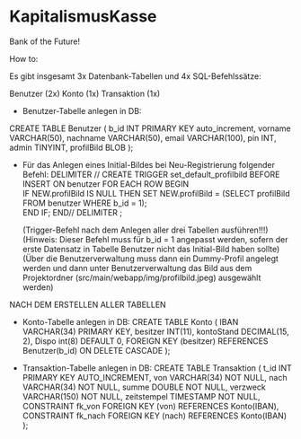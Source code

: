# KapitalismusKasse
Bank of the Future!

How to:

Es gibt insgesamt 3x Datenbank-Tabellen und 4x SQL-Befehlssätze:

Benutzer (2x)
Konto (1x)
Transaktion (1x)

- Benutzer-Tabelle anlegen in DB:

CREATE TABLE Benutzer 
	(
    b_id INT PRIMARY KEY auto_increment,
    vorname VARCHAR(50),
    nachname VARCHAR(50),
    email VARCHAR(100),
    pin INT,
    admin TINYINT,
    profilBild BLOB
	);
	
- Für das Anlegen eines Initial-Bildes bei Neu-Registrierung folgender Befehl:
 	DELIMITER // CREATE TRIGGER set_default_profilbild 
	BEFORE INSERT ON benutzer FOR EACH ROW BEGIN     
	IF NEW.profilBild IS NULL THEN SET NEW.profilBild = 
	(SELECT profilBild FROM benutzer WHERE b_id = 1);     
	END IF; END//  DELIMITER ;
	
	(Trigger-Befehl nach dem Anlegen aller drei Tabellen ausführen!!!)
	(Hinweis: Dieser Befehl muss für b_id = 1 angepasst werden, sofern der erste Datensatz in Tabelle Benutzer nicht das Initial-Bild haben sollte)
	(Über die Benutzerverwaltung muss dann ein Dummy-Profil angelegt werden und dann unter Benutzerverwaltung das Bild aus dem Projektordner (src/main/webapp/img/profilbild.jpeg) ausgewählt werden)

NACH DEM ERSTELLEN ALLER TABELLEN

- Konto-Tabelle anlegen in DB:
CREATE TABLE Konto 
	(
	IBAN VARCHAR(34) PRIMARY KEY,
	besitzer INT(11),
	kontoStand DECIMAL(15, 2),
	Dispo int(8) DEFAULT 0,
	FOREIGN KEY (besitzer) REFERENCES Benutzer(b_id) ON DELETE CASCADE
	);
	
- Transaktion-Tabelle anlegen in DB:
CREATE TABLE Transaktion 
	(
	t_id INT PRIMARY KEY AUTO_INCREMENT,
	von VARCHAR(34) NOT NULL,
	nach VARCHAR(34) NOT NULL,
	summe DOUBLE NOT NULL,
	verzweck VARCHAR(150) NOT NULL,
	zeitstempel TIMESTAMP NOT NULL,
	CONSTRAINT fk_von FOREIGN KEY (von) REFERENCES Konto(IBAN),
	CONSTRAINT fk_nach FOREIGN KEY (nach) REFERENCES Konto(IBAN)
	);